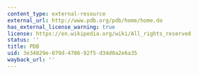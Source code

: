 ```yaml
---
content_type: external-resource
external_url: http://www.pdb.org/pdb/home/home.do
has_external_license_warning: true
license: https://en.wikipedia.org/wiki/All_rights_reserved
status: ''
title: PDB
uid: 3e34829e-079d-4706-92f5-d34d0a2e6a35
wayback_url: ''
---
```

